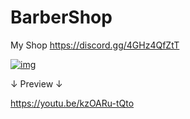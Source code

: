 # BarberShop

My Shop https://discord.gg/4GHz4QfZtT

[![img](https://image.noelshack.com/fichiers/2023/40/1/1696274294-barber1.png)](https://omkarpathak.in)


↓ Preview ↓

https://youtu.be/kzOARu-tQto
